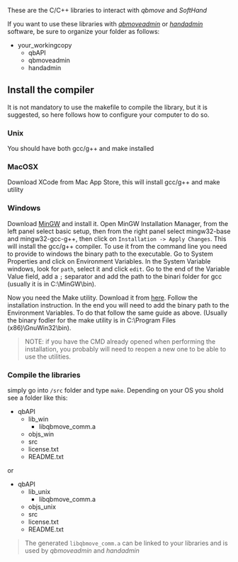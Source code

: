 These are the C/C++ libraries to interact with *qbmove* and *SoftHand*

If you want to use these libraries with [*qbmoveadmin*](https://github.com/qbrobotics/qbmoveadmin) or [*handadmin*](https://github.com/qbrobotics/handadmin) software, be sure to organize your folder as follows:

* your_workingcopy
    * qbAPI
    * qbmoveadmin
    * handadmin

## Install the compiler

It is not mandatory to use the makefile to compile the library, but it is suggested,
so here follows how to configure your computer to do so.

### Unix
You should have both gcc/g++ and make installed

### MacOSX
Download XCode from Mac App Store, this will install gcc/g++ and make utility

### Windows
Download [MinGW](http://www.mingw.org) and install it. Open MinGW Installation
Manager, from the left panel select basic setup, then from the right panel select
mingw32-base and mingw32-gcc-g++, then click on `Installation -> Apply Changes`.
This will install the gcc/g++ compiler. To use it from the command line you need
to provide to windows the binary path to the executable. Go to System Properties
and click on Environment Variables. In the System Variable windows, look for `path`,
select it and click `edit`. Go to the end of the Variable Value field, add a `;`
separator and add the path to the binari folder for gcc (usually it is in C:\MinGW\bin).

Now you need the Make utility. Download it from
[here](http://gnuwin32.sourceforge.net/packages/make.htm). Follow the installation
instruction. In the end you will need to add the binary path to the Environment
Variables. To do that follow the same guide as above. (Usually the binary fodler
for the make utility is in C:\Program Files (x86)\GnuWin32\bin).

>NOTE: if you have the CMD already opened when performing the installation,
>you probably will need to reopen a new one to be able to use the utilities.


### Compile the libraries

simply go into `/src` folder and type `make`. Depending on your OS you shold
see a folder like this:

* qbAPI
    * lib_win
        * libqbmove_comm.a
    * objs_win
    * src
    * license.txt
    * README.txt

or

* qbAPI
    * lib_unix
        * libqbmove_comm.a
    * objs_unix
    * src
    * license.txt
    * README.txt

> The generated `libqbmove_comm.a` can be linked to your libraries and is
> used by *qbmoveadmin* and *handadmin*
